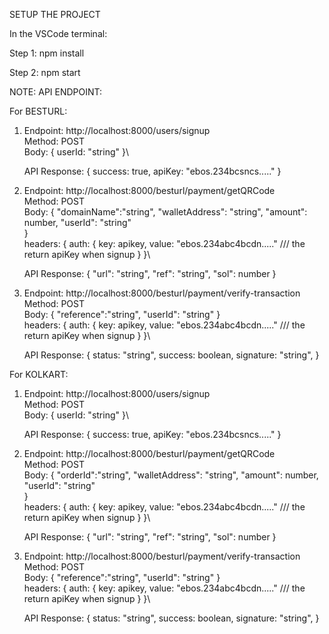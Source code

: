 SETUP THE PROJECT

In the VSCode terminal:

Step 1: npm install

Step 2: npm start

NOTE:
API ENDPOINT:

For BESTURL:

1. Endpoint: http://localhost:8000/users/signup\
   Method: POST\
   Body: {
   userId: "string"
   }\

   API Response: {
   success: true,
   apiKey: "ebos.234bcsncs....."
   }

2. Endpoint: http://localhost:8000/besturl/payment/getQRCode\
   Method: POST\
   Body: {
   "domainName":"string",
   "walletAddress": "string",
   "amount": number,
   "userId": "string"  
   }\
   headers: {
   auth: {
   key: apikey,
   value: "ebos.234abc4bcdn....." /// the return apiKey when signup
   }
   }\

   API Response: {
   "url": "string",
   "ref": "string",
   "sol": number
   }

3. Endpoint: http://localhost:8000/besturl/payment/verify-transaction\
   Method: POST\
   Body: {
   "reference":"string",
   "userId": "string"
   }\
   headers: {
   auth: {
   key: apikey,
   value: "ebos.234abc4bcdn....." /// the return apiKey when signup
   }
   }\

   API Response: {
   status: "string",
   success: boolean,
   signature: "string",
   }

For KOLKART:

1. Endpoint: http://localhost:8000/users/signup\
   Method: POST\
   Body: {
   userId: "string"
   }\

   API Response: {
   success: true,
   apiKey: "ebos.234bcsncs....."
   }

2. Endpoint: http://localhost:8000/besturl/payment/getQRCode\
   Method: POST\
   Body: {
   "orderId":"string",
   "walletAddress": "string",
   "amount": number,
   "userId": "string"  
   }\
   headers: {
   auth: {
   key: apikey,
   value: "ebos.234abc4bcdn....." /// the return apiKey when signup
   }
   }\

   API Response: {
   "url": "string",
   "ref": "string",
   "sol": number
   }

3. Endpoint: http://localhost:8000/besturl/payment/verify-transaction\
   Method: POST\
   Body: {
   "reference":"string",
   "userId": "string"
   }\
   headers: {
   auth: {
   key: apikey,
   value: "ebos.234abc4bcdn....." /// the return apiKey when signup
   }
   }\

   API Response: {
   status: "string",
   success: boolean,
   signature: "string",
   }
